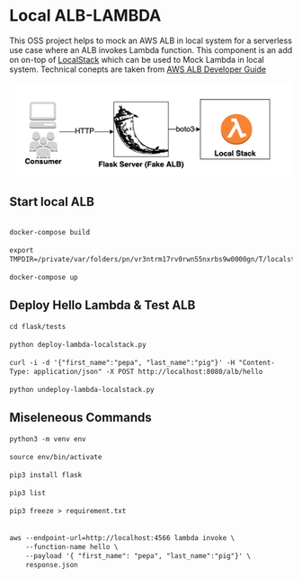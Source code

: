 # Local ALB-LAMBDA

This OSS project helps to mock an AWS ALB in local system for a serverless use case where an ALB invokes Lambda function. This component is an add on on-top of [LocalStack](https://github.com/localstack/localstack) which can be used to Mock Lambda in local system. 
Technical conepts are taken from [AWS ALB Developer Guide](https://docs.aws.amazon.com/elasticloadbalancing/latest/application/lambda-functions.html)

![Design](alb-local-hld.png)

## Start local ALB
```console

docker-compose build

export TMPDIR=/private/var/folders/pn/vr3ntrm17rv0rwn55nxrbs9w0000gn/T/localstack

docker-compose up
```

## Deploy Hello Lambda & Test ALB
```console
cd flask/tests

python deploy-lambda-localstack.py

curl -i -d '{"first_name":"pepa", "last_name":"pig"}' -H "Content-Type: application/json" -X POST http://localhost:8080/alb/hello

python undeploy-lambda-localstack.py
```

## Miseleneous Commands

```console
python3 -m venv env

source env/bin/activate

pip3 install flask

pip3 list

pip3 freeze > requirement.txt


aws --endpoint-url=http://localhost:4566 lambda invoke \
    --function-name hello \
    --payload '{ "first_name": "pepa", "last_name":"pig"}' \
    response.json
```

